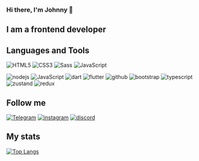 ### Hi there, I'm Johnny 👋

## I am a frontend developer

## Languages and Tools
![HTML5](https://img.shields.io/badge/-html5-090909?style=for-the-badge&logo=html5)
![CSS3](https://img.shields.io/badge/-CSS3-090909?style=for-the-badge&logo=CSS3)
![Sass](https://img.shields.io/badge/-Sass-090909?style=for-the-badge&logo=sass)
![JavaScript](https://img.shields.io/badge/-JavaScript-090909?style=for-the-badge&logo=javascript)
<!--![Webpack](https://img.shields.io/badge/-Webpack-090909?style=for-the-badge&logo=webpack)--> 
![nodejs](https://img.shields.io/badge/-node.js-090909?style=for-the-badge&logo=node.js)
![JavaScript](https://img.shields.io/badge/-react.js-090909?style=for-the-badge&logo=react)
![dart](https://img.shields.io/badge/-dart-090909?style=for-the-badge&logo=dart)
![flutter](https://img.shields.io/badge/-flutter-090909?style=for-the-badge&logo=flutter)
![github](https://img.shields.io/badge/-github-090909?style=for-the-badge&logo=git)
![bootstrap](https://img.shields.io/badge/-bootstrap-090909?style=for-the-badge&logo=bootstrap)
![typescript](https://img.shields.io/badge/-typescript-090909?style=for-the-badge&logo=typescript)
![zustand](https://img.shields.io/badge/-zustand-090909?style=for-the-badge&logo=zustand)
![redux](https://img.shields.io/badge/-redux-090909?style=for-the-badge&logo=redux)

## Follow me
[![Telegram](https://img.shields.io/badge/-telegram-090909?style=for-the-badge&logo=telegram)](https://t.me/Polzovatel_000)
[![instagram](https://img.shields.io/badge/-instagram-090909?style=for-the-badge&logo=instagram)](https://www.instagram.com/jonibek_9800)
[![discord](https://img.shields.io/badge/-discord-090909?style=for-the-badge&logo=discord)](https://discord.com/Jony9800)

## My stats
[![Top Langs](https://github-readme-stats.vercel.app/api/top-langs/?username=Jonibek9800&layout=pie)](https://github.com/Jonibek9800/github-readme-stats)
